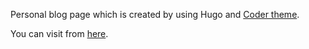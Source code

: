 Personal blog page which is created by using <a src="https://gohugo.io/">Hugo</a> and <a href="https://themes.gohugo.io/hugo-coder/">Coder theme</a>.

You can visit from <a href="https://batuhanaydin.dev">here</a>.
